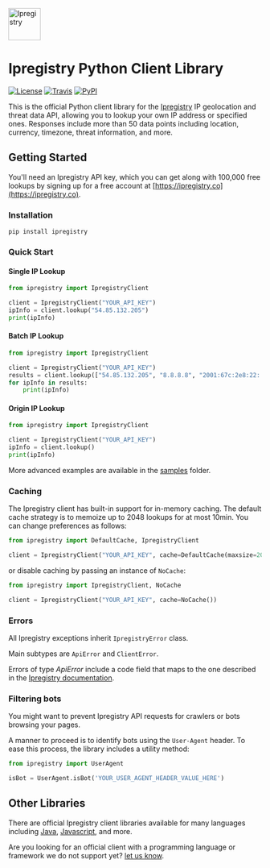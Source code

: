 [<img src="https://ipregistry.co/assets/icons/icon-72x72.png" alt="Ipregistry" width="64"/>](https://ipregistry.co/) 
# Ipregistry Python Client Library

[![License](http://img.shields.io/:license-apache-blue.svg)](LICENSE)
[![Travis](https://travis-ci.com/ipregistry/ipregistry-python.svg?branch=master&style=flat-square)](https://travis-ci.com/ipregistry/ipregistry-python)
[![PyPI](https://img.shields.io/pypi/v/ipregistry)](https://pypi.org/project/ipregistry/)

This is the official Python client library for the [Ipregistry](https://ipregistry.co) IP geolocation and threat data API, 
allowing you to lookup your own IP address or specified ones. Responses include more than 50 data points including 
location, currency, timezone, threat information, and more.

## Getting Started

You'll need an Ipregistry API key, which you can get along with 100,000 free lookups by signing up for a free account at [https://ipregistry.co](https://ipregistry.co).

### Installation

```
pip install ipregistry
```

### Quick Start

#### Single IP Lookup

```python
from ipregistry import IpregistryClient

client = IpregistryClient("YOUR_API_KEY")
ipInfo = client.lookup("54.85.132.205")
print(ipInfo)
```

#### Batch IP Lookup

```python
from ipregistry import IpregistryClient

client = IpregistryClient("YOUR_API_KEY")
results = client.lookup(["54.85.132.205", "8.8.8.8", "2001:67c:2e8:22::c100:68b"])
for ipInfo in results:
    print(ipInfo)
```

#### Origin IP Lookup

```python
from ipregistry import IpregistryClient

client = IpregistryClient("YOUR_API_KEY")
ipInfo = client.lookup()
print(ipInfo)
```

More advanced examples are available in the [samples](https://github.com/ipregistry/ipregistry-python/tree/master/samples) 
folder.

### Caching

The Ipregistry client has built-in support for in-memory caching. The default cache strategy is to memoize up to 
2048 lookups for at most 10min. You can change preferences as follows:

```python
from ipregistry import DefaultCache, IpregistryClient

client = IpregistryClient("YOUR_API_KEY", cache=DefaultCache(maxsize=2048, ttl=600))
```

or disable caching by passing an instance of `NoCache`:

```python
from ipregistry import IpregistryClient, NoCache

client = IpregistryClient("YOUR_API_KEY", cache=NoCache())
```

### Errors

All Ipregistry exceptions inherit `IpregistryError` class.

Main subtypes are `ApiError` and `ClientError`.

Errors of type _ApiError_ include a code field that maps to the one described in the [Ipregistry documentation](https://ipregistry.co/docs/errors).

### Filtering bots

You might want to prevent Ipregistry API requests for crawlers or bots browsing your pages.

A manner to proceed is to identify bots using the `User-Agent` header. 
To ease this process, the library includes a utility method:

```python
from ipregistry import UserAgent

isBot = UserAgent.isBot('YOUR_USER_AGENT_HEADER_VALUE_HERE')
```

## Other Libraries

There are official Ipregistry client libraries available for many languages including 
[Java](https://github.com/ipregistry/ipregistry-java), 
[Javascript](https://github.com/ipregistry/ipregistry-javascript), and more.

Are you looking for an official client with a programming language or framework we do not support yet? 
[let us know](mailto:support@ipregistry.co).